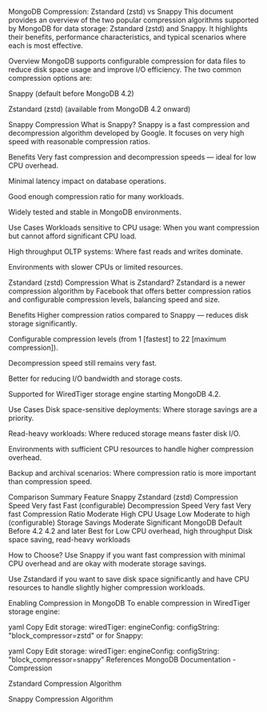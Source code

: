 MongoDB Compression: Zstandard (zstd) vs Snappy
This document provides an overview of the two popular compression algorithms supported by MongoDB for data storage: Zstandard (zstd) and Snappy. It highlights their benefits, performance characteristics, and typical scenarios where each is most effective.

Overview
MongoDB supports configurable compression for data files to reduce disk space usage and improve I/O efficiency. The two common compression options are:

Snappy (default before MongoDB 4.2)

Zstandard (zstd) (available from MongoDB 4.2 onward)

Snappy Compression
What is Snappy?
Snappy is a fast compression and decompression algorithm developed by Google. It focuses on very high speed with reasonable compression ratios.

Benefits
Very fast compression and decompression speeds — ideal for low CPU overhead.

Minimal latency impact on database operations.

Good enough compression ratio for many workloads.

Widely tested and stable in MongoDB environments.

Use Cases
Workloads sensitive to CPU usage: When you want compression but cannot afford significant CPU load.

High throughput OLTP systems: Where fast reads and writes dominate.

Environments with slower CPUs or limited resources.

Zstandard (zstd) Compression
What is Zstandard?
Zstandard is a newer compression algorithm by Facebook that offers better compression ratios and configurable compression levels, balancing speed and size.

Benefits
Higher compression ratios compared to Snappy — reduces disk storage significantly.

Configurable compression levels (from 1 [fastest] to 22 [maximum compression]).

Decompression speed still remains very fast.

Better for reducing I/O bandwidth and storage costs.

Supported for WiredTiger storage engine starting MongoDB 4.2.

Use Cases
Disk space-sensitive deployments: Where storage savings are a priority.

Read-heavy workloads: Where reduced storage means faster disk I/O.

Environments with sufficient CPU resources to handle higher compression overhead.

Backup and archival scenarios: Where compression ratio is more important than compression speed.

Comparison Summary
Feature	Snappy	Zstandard (zstd)
Compression Speed	Very fast	Fast (configurable)
Decompression Speed	Very fast	Very fast
Compression Ratio	Moderate	High
CPU Usage	Low	Moderate to high (configurable)
Storage Savings	Moderate	Significant
MongoDB Default	Before 4.2	4.2 and later
Best for	Low CPU overhead, high throughput	Disk space saving, read-heavy workloads

How to Choose?
Use Snappy if you want fast compression with minimal CPU overhead and are okay with moderate storage savings.

Use Zstandard if you want to save disk space significantly and have CPU resources to handle slightly higher compression workloads.

Enabling Compression in MongoDB
To enable compression in WiredTiger storage engine:

yaml
Copy
Edit
storage:
  wiredTiger:
    engineConfig:
      configString: "block_compressor=zstd"
or for Snappy:

yaml
Copy
Edit
storage:
  wiredTiger:
    engineConfig:
      configString: "block_compressor=snappy"
References
MongoDB Documentation - Compression

Zstandard Compression Algorithm

Snappy Compression Algorithm
